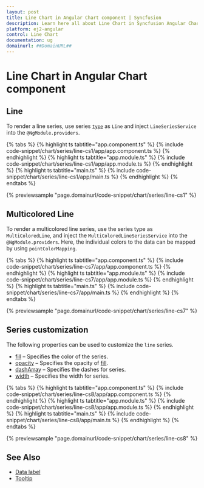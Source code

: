 ```yaml
---
layout: post
title: Line Chart in Angular Chart component | Syncfusion
description: Learn here all about Line Chart in Syncfusion Angular Chart component of Syncfusion Essential JS 2 and more.
platform: ej2-angular
control: Line Chart
documentation: ug
domainurl: ##DomainURL##
---
```

# Line Chart in Angular Chart component

## Line

To render a line series, use series [`type`](https://ej2.syncfusion.com/angular/documentation/api/chart/seriesDirective/#type) as `Line` and inject `LineSeriesService` into the `@NgModule.providers`.

{% tabs %}
{% highlight ts tabtitle="app.component.ts" %}
{% include code-snippet/chart/series/line-cs1/app/app.component.ts %}
{% endhighlight %}
{% highlight ts tabtitle="app.module.ts" %}
{% include code-snippet/chart/series/line-cs1/app/app.module.ts %}
{% endhighlight %}
{% highlight ts tabtitle="main.ts" %}
{% include code-snippet/chart/series/line-cs1/app/main.ts %}
{% endhighlight %}
{% endtabs %}

{% previewsample "page.domainurl/code-snippet/chart/series/line-cs1" %}

## Multicolored Line

To render a multicolored line series, use the series type as `MultiColoredLine`, and inject the `MultiColoredLineSeriesService` into the `@NgModule.providers`.
Here, the individual colors to the data can be mapped by using `pointColorMapping`.

{% tabs %}
{% highlight ts tabtitle="app.component.ts" %}
{% include code-snippet/chart/series/line-cs7/app/app.component.ts %}
{% endhighlight %}
{% highlight ts tabtitle="app.module.ts" %}
{% include code-snippet/chart/series/line-cs7/app/app.module.ts %}
{% endhighlight %}
{% highlight ts tabtitle="main.ts" %}
{% include code-snippet/chart/series/line-cs7/app/main.ts %}
{% endhighlight %}
{% endtabs %}

{% previewsample "page.domainurl/code-snippet/chart/series/line-cs7" %}

## Series customization

The following properties can be used to customize the `line` series.

* [fill](https://ej2.syncfusion.com/angular/documentation/api/chart/seriesModel/#fill) – Specifies the color of the series.
* [opacity](https://ej2.syncfusion.com/angular/documentation/api/chart/seriesModel/#opacity) – Specifies the opacity of [fill](https://ej2.syncfusion.com/angular/documentation/api/chart/seriesModel/#fill).
* [dashArray](https://ej2.syncfusion.com/angular/documentation/api/chart/seriesModel/#dasharray) – Specifies the dashes for series.
* [width](https://ej2.syncfusion.com/angular/documentation/api/chart/seriesModel/#width) – Specifies the width for series.

{% tabs %}
{% highlight ts tabtitle="app.component.ts" %}
{% include code-snippet/chart/series/line-cs8/app/app.component.ts %}
{% endhighlight %}
{% highlight ts tabtitle="app.module.ts" %}
{% include code-snippet/chart/series/line-cs8/app/app.module.ts %}
{% endhighlight %}
{% highlight ts tabtitle="main.ts" %}
{% include code-snippet/chart/series/line-cs8/app/main.ts %}
{% endhighlight %}
{% endtabs %}

{% previewsample "page.domainurl/code-snippet/chart/series/line-cs8" %}

## See Also

* [Data label](../data-labels/)
* [Tooltip](../tool-tip/)
